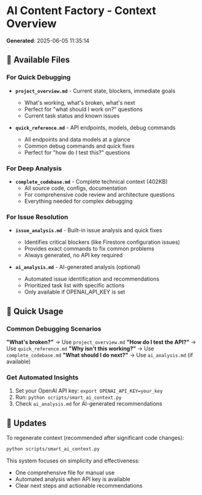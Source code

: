 # AI Content Factory - Context Overview

**Generated**: 2025-06-05 11:35:14

## 📁 Available Files

### For Quick Debugging
- **`project_overview.md`** - Current state, blockers, immediate goals
  - What's working, what's broken, what's next
  - Perfect for "what should I work on?" questions
  - Current task status and known issues

- **`quick_reference.md`** - API endpoints, models, debug commands
  - All endpoints and data models at a glance
  - Common debug commands and quick fixes
  - Perfect for "how do I test this?" questions

### For Deep Analysis
- **`complete_codebase.md`** - Complete technical context (402KB)
  - All source code, configs, documentation
  - For comprehensive code review and architecture questions
  - Everything needed for complex debugging

### For Issue Resolution
- **`issue_analysis.md`** - Built-in issue analysis and quick fixes
  - Identifies critical blockers (like Firestore configuration issues)
  - Provides exact commands to fix common problems
  - Always generated, no API key required

- **`ai_analysis.md`** - AI-generated analysis (optional)
  - Automated issue identification and recommendations
  - Prioritized task list with specific actions
  - Only available if OPENAI_API_KEY is set

## 🚀 Quick Usage

### Common Debugging Scenarios
**"What's broken?"** → Use `project_overview.md`
**"How do I test the API?"** → Use `quick_reference.md`
**"Why isn't this working?"** → Use `complete_codebase.md`
**"What should I do next?"** → Use `ai_analysis.md` (if available)

### Get Automated Insights
1. Set your OpenAI API key: `export OPENAI_API_KEY=your_key`
2. Run: `python scripts/smart_ai_context.py`
3. Check `ai_analysis.md` for AI-generated recommendations

## 🔄 Updates

To regenerate context (recommended after significant code changes):
```bash
python scripts/smart_ai_context.py
```

This system focuses on simplicity and effectiveness:
- One comprehensive file for manual use
- Automated analysis when API key is available
- Clear next steps and actionable recommendations
